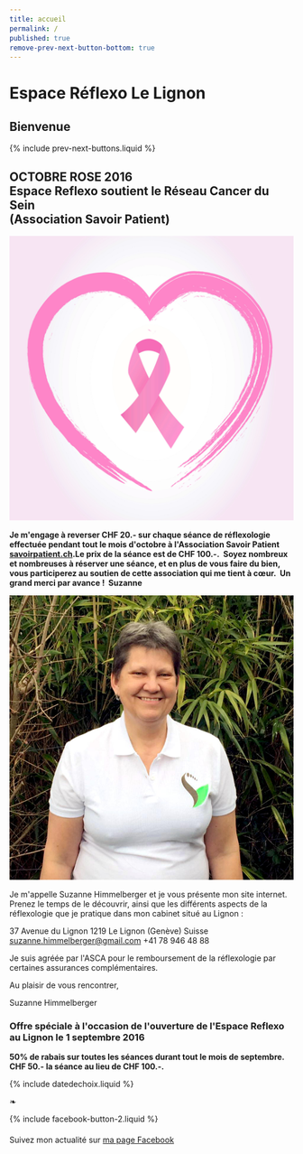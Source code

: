```yaml
---
title: accueil
permalink: /
published: true
remove-prev-next-button-bottom: true
---
```


# Espace Réflexo Le Lignon

## Bienvenue

{% include prev-next-buttons.liquid %}

## OCTOBRE ROSE 2016 <br/> Espace Reflexo soutient le Réseau Cancer du Sein <br/>(Association Savoir Patient)

![](./images/Fotolia_119568364_L.jpg)

**Je m'engage à reverser CHF 20.- sur chaque séance de réflexologie effectuée pendant tout le mois d'octobre à l'Association Savoir Patient [savoirpatient.ch](http://savoirpatient.ch/).Le prix de la séance est de CHF 100.-. 
Soyez nombreux et nombreuses à réserver une séance, et en plus de vous faire du bien, vous participerez au soutien de cette association qui me tient à cœur. 
Un grand merci par avance ! 
Suzanne** 

![](./images/suzanne-himmelberger.jpg)

Je m'appelle Suzanne Himmelberger et je vous présente mon site internet. Prenez le temps de le découvrir, ainsi que les différents aspects de la réflexologie que je pratique dans mon cabinet situé au Lignon :

37 Avenue du Lignon
1219 Le Lignon (Genève)
Suisse
[suzanne.himmelberger@gmail.com](mailto:suzanne.himmelberger@gmail.com)
<i class="fa fa-mobile"></i> +41 78 946 48 88

Je suis agréée par l'ASCA pour le remboursement de la réflexologie par certaines assurances complémentaires.

Au plaisir de vous rencontrer,

Suzanne Himmelberger

### Offre spéciale à l'occasion de l'ouverture de l'Espace Reflexo au Lignon le 1 septembre 2016

**50% de rabais sur toutes les séances durant tout le mois de septembre. CHF 50.- la séance au lieu de CHF 100.-.**

{% include datedechoix.liquid %}

❧

{% include facebook-button-2.liquid %}

<div style="margin-top: 20px" />

Suivez mon actualité sur
[ma page Facebook <i class="fa fa-facebook-official"></i>](https://www.facebook.com/R%C3%A9flexologie-Suzanne-Himmelberger-519481181567251/?fref=ts)
